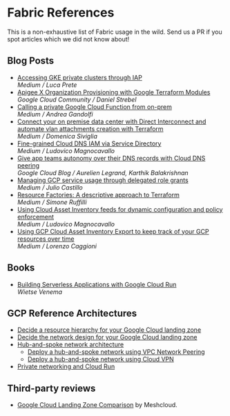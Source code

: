 # Fabric References

This is a non-exhaustive list of Fabric usage in the wild. Send us a PR if you spot articles which we did not know about!

## Blog Posts

- [Accessing GKE private clusters through IAP](https://medium.com/google-cloud/accessing-gke-private-clusters-through-iap-14fedad694f8)<br>*Medium / Luca Prete*
- [Apigee X Organization Provisioning with Google Terraform Modules](https://www.googlecloudcommunity.com/gc/Apigee/Apigee-X-Organization-Provisioning-with-Google-Terraform-Modules/m-p/166411)<br>*Google Cloud Community / Daniel Strebel*
- [Calling a private Google Cloud Function from on-prem](https://medium.com/google-cloud/calling-a-private-google-cloud-function-from-on-prem-91eb628c85ac)<br>*Medium / Andrea Gandolfi*
- [Connect your on premise data center with Direct Interconnect and automate vlan attachments creation with Terraform](https://medium.com/google-cloud/connect-your-on-premise-data-center-with-direct-interconnect-and-automate-vlan-attachments-creation-8db1bdcc156b)<br>*Medium / Domenica Siviglia*
- [Fine-grained Cloud DNS IAM via Service Directory](https://medium.com/google-cloud/fine-grained-cloud-dns-iam-via-service-directory-446058b4362e)<br>*Medium / Ludovico Magnocavallo*
- [Give app teams autonomy over their DNS records with Cloud DNS peering](https://cloud.google.com/blog/products/networking/how-to-use-cloud-dns-peering-in-a-shared-vpc-environment)<br>*Google Cloud Blog / Aurelien Legrand, Karthik Balakrishnan*
- [Managing GCP service usage through delegated role grants](https://medium.com/google-cloud/managing-gcp-service-usage-through-delegated-role-grants-a843610f2226)<br>*Medium / Julio Castillo*
- [Resource Factories: A descriptive approach to Terraform](https://medium.com/google-cloud/resource-factories-a-descriptive-approach-to-terraform-581b3ebb59c)<br>*Medium / Simone Ruffilli*
- [Using Cloud Asset Inventory feeds for dynamic configuration and policy enforcement](https://medium.com/google-cloud/using-cloud-asset-inventory-feeds-for-dynamic-configuration-and-policy-enforcement-c37b6a590c49)<br>*Medium / Ludovico Magnocavallo*
- [Using GCP Cloud Asset Inventory Export to keep track of your GCP resources over time](https://medium.com/google-cloud/using-gcp-cloud-asset-inventory-export-to-keep-track-of-your-gcp-resources-over-time-20fb6fa63c68)<br>*Medium / Lorenzo Caggioni*

## Books

- [Building Serverless Applications with Google Cloud Run](https://www.google.it/books/edition/Building_Serverless_Applications_with_Go/PV4MEAAAQBAJ?hl=en&gbpv=1&dq=a+valuable+resource+on+github+fabric&pg=PT143&printsec=frontcover)<br>*Wietse Venema*

## GCP Reference Architectures

- [Decide a resource hierarchy for your Google Cloud landing zone](https://cloud.google.com/architecture/landing-zones/decide-resource-hierarchy)
- [Decide the network design for your Google Cloud landing zone](https://cloud.google.com/architecture/landing-zones/decide-network-design)
- [Hub-and-spoke network architecture](https://cloud.google.com/architecture/deploy-hub-spoke-vpc-network-topology)
  - [Deploy a hub-and-spoke network using VPC Network Peering](https://cloud.google.com/architecture/deploy-hub-spoke-network-using-peering)
  - [Deploy a hub-and-spoke network using Cloud VPN](https://cloud.google.com/architecture/deploy-hub-spoke-network-using-vpn)
- [Private networking and Cloud Run](https://cloud.google.com/run/docs/securing/private-networking)

## Third-party reviews

- [Google Cloud Landing Zone Comparison](https://www.meshcloud.io/2022/09/09/gcp-landing-zone-comparison/) by Meshcloud.
